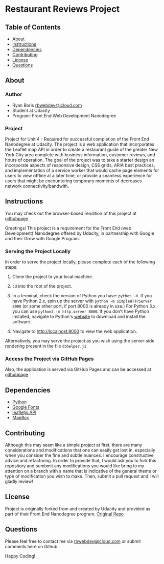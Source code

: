 # Restaurant Reviews Project

## Table of Contents

* [About](#about)
* [Instructions](#instructions)
* [Dependencies](#dependencies)
* [Contributing](#contributing)
* [License](#license)
* [Questions](#questions)

## About

### Author

* Ryan Boris [rbwebdev@icloud.com](rbwebdev@icloud.com)
* Student at Udacity
* Program: Front End Web Development Nanodegree

### Project

Project for Unit 4 - Required for successful completion of the Front End Nanodegree at Udacity.  The project is a web application that incorporates the Leaflet map API in order to create a restaurant guide of the greater New York City area complete with business information, customer reviews, and hours of operation.  The goal of the project was to take a starter design an incorporate aspects of responsive design, CSS grids, ARIA best practices, and implementation of a service worker that would cache page elements for users to view offline at a later time, or provide a seamless experience for users that might be encountering temporary moments of decreases network connectivity/bandwith.

## Instructions

You may check out the browser-based rendition of this project at [githubpage](https://neodynia.github.io/mws-restaurant-stage-1)

Greetings!
This project is a requirement for the Front End (web Development) Nanodegree offered by Udacity, in partnership with Google and their Grow with Google Program.

### Serving the Project Locally

In order to serve the project locally, please complete each of the following steps:

1. Clone the project to your local machine.

2. `cd` into the root of the project.

3. In a terminal, check the version of Python you have: `python -V`. If you have Python 2.x, spin up the server with `python -m SimpleHTTPServer 8000` (or some other port, if port 8000 is already in use.) For Python 3.x, you can use `python3 -m http.server 8000`. If you don't have Python installed, navigate to Python's [website](https://www.python.org/) to download and install the software.

4. Navigate to [http://localhost:8000](http://localhost:8000) to view the web application.

Alternatively, you may serve the project as you wish using the server-side rendering present in the file `dbhelper.js`.

### Access the Project via GitHub Pages

Also, the application is served via GitHub Pages and can be accessed at [githubpage](https://neodynia.github.io/fend-project-memory-game)

## Dependencies

* [Python](https://www.python.org)
* [Google Fonts](https://fonts.google.com/)
* [leafletjs API](https://leafletjs.com)
* [MapBox](https://www.mapbox.com)

## Contributing

Although this may seem like a simple project at first, there are many considerations and modifications that one can easily get lost in, especially when you consider the fine and subtle nuances. I encourage constructive advice and refactoring. In order to provide that, I would ask you to fork this repository and sumbmit any modifications you would like bring to my attention on a branch with a name that is indicative of the general theme or type of modification you wish to make. Then, submit a pull request and I will gladly review!

## License

Project is originally forked from and created by Udacity and provided as part of their Front End Nanodegree program.
[Original Repo](https://github.com/udacity/fend-project-memory-game)

## Questions

Please feel free to contact me via rbwebdev@icloud.com or submit comments here on Github.

Happy Coding!
